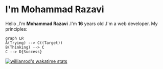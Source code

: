 # I'm Mohammad Razavi
Hello ,I'm **Mohammad Razavi** .I'm **16** years old .I'm a web developer.
My principles:
```mermaid
graph LR
A(Trying) --> C((Target))
B(Thinking) --> C
C --> D{Success}
```
[![willianrod's wakatime stats](https://github-readme-stats.vercel.app/api/wakatime?Mohammad-Razavi=willianrod)](https://github.com/anuraghazra/github-readme-stats)

